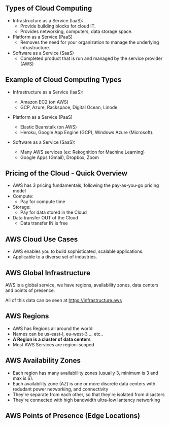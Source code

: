 ## Types of Cloud Computing

* Infrastructure as a Service (IaaS):
  * Provide building blocks for cloud IT.
  * Provides networking, computers, data storage space.
* Platform as a Service (PaaS)
  * Removes the need for your organization to manage the underlying infrastructure.
* Software as a Service (SaaS)
  * Completed product that is run and managed by the service provider (AWS)

## Example of Cloud Computing Types

* Infrastructure as a Service (IaaS):

  * Amazon EC2 (on AWS)
  * GCP, Azure, Rackspace, Digital Ocean, Linode
* Platform as a Service (PaaS)

  * Elastic Beanstalk (on AWS)
  * Heroku, Google App Engine (GCP), Windows Azure (Microsoft).
* Software as a Service (SaaS):

  * Many AWS services (ex: Rekognition for Machine Learning)
  * Google Apps (Gmail), Dropbox, Zoom

## Pricing of the Cloud - Quick Overview

* AWS has 3 pricing fundamentals, following the pay-as-you-go pricing model
* Compute:
  * Pay for compute time
* Storage:
  * Pay for data stored in the Cloud
* Data transfer OUT of the Cloud
  * Data transfer IN is free

## AWS Cloud Use Cases

* AWS enables you to build sophisticated, scalable applications.
* Applicable to a diverse set of industries.

## AWS Global Infrastructure

AWS is a global service, we have regions, availability zones, data centers and points of presence.

All of this data can be seen at https://infrastructure.aws

## AWS Regions

* AWS has Regions all around the world
* Names can be us-east-I, eu-west-3 ... etc..
* **A Region is a cluster of data centers**
* Most AWS Services are region-scoped

## AWS Availability Zones

* Each region has many availablility zones (usually 3, minimum is 3 and max is 6).
* Each availability zone (AZ) is one or more discrete data centers with redudant power networking, and connectivity
* They're separate from each other, so that they're isolated from disasters
* They're connected with high bandwidth ultra-low lantency networking

## AWS Points of Presence (Edge Locations)
